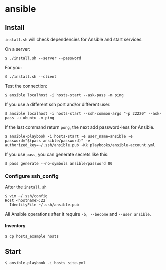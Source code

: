 # ansible

## Install
`install.sh` will check dependencies for Ansible and start services.

On a server:

    $ ./install.sh --server --password

For you:

    $ ./install.sh --client

Test the connection:

    $ ansible localhost -i hosts-start --ask-pass -m ping

If you use a different ssh port and/or different user.

    $ ansible localhost -i hosts-start --ssh-common-args "-p 22220" --ask-pass -u ubuntu -m ping

If the last command return `pong`, the next add password-less for Ansible.

    $ ansible-playbook -i hosts-start -e user_name=ansible -e password="$(pass ansible/password)" -e authorized_key=~/.ssh/ansible.pub -Kk playbooks/ansible-account.yml

If you use `pass`, you can generate secrets like this:

    $ pass generate --no-symbols ansible/password 80

### Configure ssh_config
After the `install.sh`

    $ vim ~/.ssh/config
    Host <hostname>:22
      IdentityFile ~/.ssh/ansible.pub

All Ansible operations after it require `-b, --become` and `--user ansible`.

#### Inventory

    $ cp hosts_example hosts

## Start

    $ ansible-playbook -i hosts site.yml
